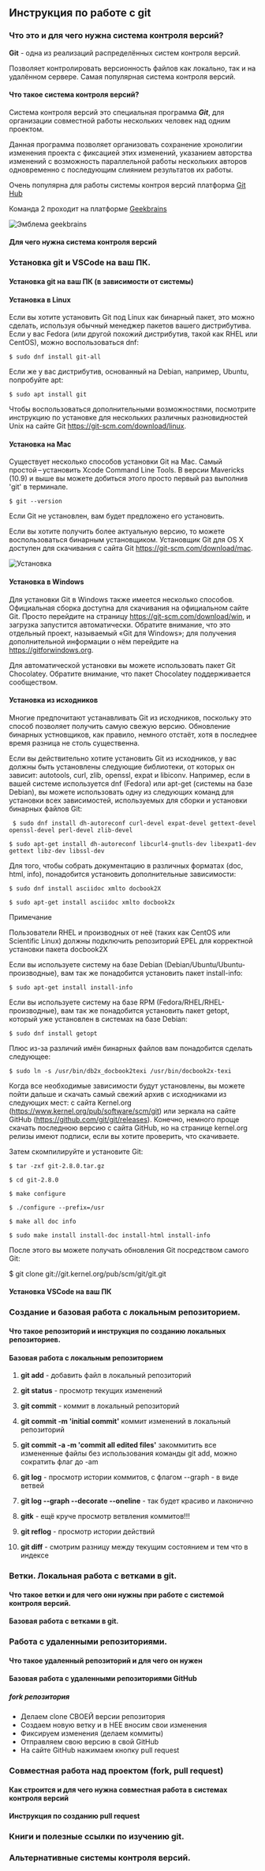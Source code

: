 ## Инструкция по работе с git

### Что это и для чего нужна система контроля версий?
**Git** - одна из реализаций распределённых систем контроля версий.

Позволяет контролировать версионность файлов как локально, так и на удалённом сервере. Самая популярная система контроля версий.

#### Что такое система контроля версий?

<!--Это работы команды2-->

Система контроля версий это специальная программа _**Git**_, для организации совместной работы нескольких человек над одним проектом.

Данная программа позволяет организовать сохранение хронолигии изменения проекта с фиксацией этих изменений, указанием авторства изменений с возможность параллельной работы нескольких авторов одновременно с последующим слиянием результатов их работы.

Очень популярна для работы системы контроя версий платформа [Git Hub](https://github.com)

Команда 2 проходит на платформе [Geekbrains](https://gb.ru/)

![Эмблема geekbrains](https://frontend-scripts.hb.bizmrg.com/unique-hf/svg/logo.svg)


#### Для чего нужна система контроля версий

### Установка git и VSCode на ваш ПК.

#### Установка git на ваш ПК (в зависимости от системы) 
#### Установка в Linux

Если вы хотите установить Git под Linux как бинарный пакет, это можно сделать, используя обычный менеджер пакетов вашего дистрибутива. Если у вас Fedora (или другой похожий дистрибутив, такой как RHEL или CentOS), можно воспользоваться dnf:

```$ sudo dnf install git-all```

Если же у вас дистрибутив, основанный на Debian, например, Ubuntu, попробуйте apt:

```$ sudo apt install git```

Чтобы воспользоваться дополнительными возможностями, посмотрите инструкцию по установке для нескольких различных разновидностей Unix на сайте Git https://git-scm.com/download/linux.

#### Установка на Mac

Существует несколько способов установки Git на Mac. Самый простой – установить Xcode Command Line Tools. В версии Mavericks (10.9) и выше вы можете добиться этого просто первый раз выполнив 'git' в терминале.

```$ git --version``` 

Если Git не установлен, вам будет предложено его установить.

Если вы хотите получить более актуальную версию, то можете воспользоваться бинарным установщиком. Установщик Git для OS X доступен для скачивания с сайта Git https://git-scm.com/download/mac.

![Установка](Установка.jpg)

#### Установка в Windows

Для установки Git в Windows также имеется несколько способов. Официальная сборка доступна для скачивания на официальном сайте Git. Просто перейдите на страницу https://git-scm.com/download/win, и загрузка запустится автоматически. Обратите внимание, что это отдельный проект, называемый «Git для Windows»; для получения дополнительной информации о нём перейдите на https://gitforwindows.org.

Для автоматической установки вы можете использовать пакет Git Chocolatey. Обратите внимание, что пакет Chocolatey поддерживается сообществом.

#### Установка из исходников

Многие предпочитают устанавливать Git из исходников, поскольку это способ позволяет получить самую свежую версию. Обновление бинарных устновщиков, как правило, немного отстаёт, хотя в последнее время разница не столь существенна.

Если вы действительно хотите установить Git из исходников, у вас должны быть установлены следующие библиотеки, от которых он зависит: autotools, curl, zlib, openssl, expat и libiconv. Например, если в вашей системе используется dnf (Fedora) или apt-get (системы на базе Debian), вы можете использовать одну из следующих команд для установки всех зависимостей, используемых для сборки и установки бинарных файлов Git:

``` $ sudo dnf install dh-autoreconf curl-devel expat-devel gettext-devel  openssl-devel perl-devel zlib-devel``` 

```$ sudo apt-get install dh-autoreconf libcurl4-gnutls-dev libexpat1-dev gettext libz-dev libssl-dev``` 

Для того, чтобы собрать документацию в различных форматах (doc, html, info), понадобится установить дополнительные зависимости:

```$ sudo dnf install asciidoc xmlto docbook2X```

```$ sudo apt-get install asciidoc xmlto docbook2x```

Примечание

Пользователи RHEL и производных от неё (таких как CentOS или Scientific Linux) должны подключить репозиторий EPEL для корректной установки пакета docbook2X

Если вы используете систему на базе Debian (Debian/Ubuntu/Ubuntu-производные), вам так же понадобится установить пакет install-info:

```$ sudo apt-get install install-info```

Если вы используете систему на базе RPM (Fedora/RHEL/RHEL-производные), вам так же понадобится установить пакет getopt, который уже установлен в системах на базе Debian:

```$ sudo dnf install getopt```

Плюс из-за различий имён бинарных файлов вам понадобится сделать следующее:

```$ sudo ln -s /usr/bin/db2x_docbook2texi /usr/bin/docbook2x-texi```

Когда все необходимые зависимости будут установлены, вы можете пойти дальше и скачать самый свежий архив с исходниками из следующих мест: с сайта Kernel.org (https://www.kernel.org/pub/software/scm/git) или зеркала на сайте GitHub (https://github.com/git/git/releases). Конечно, немного проще скачать последнюю версию с сайта GitHub, но на странице kernel.org релизы имеют подписи, если вы хотите проверить, что скачиваете.

Затем скомпилируйте и установите Git:

```$ tar -zxf git-2.8.0.tar.gz```

```$ cd git-2.8.0```

```$ make configure```

```$ ./configure --prefix=/usr```

```$ make all doc info```

```$ sudo make install install-doc install-html install-info```

После этого вы можете получать обновления Git посредством самого Git:

$ git clone git://git.kernel.org/pub/scm/git/git.git

#### Установка VSCode на ваш ПК

### Создание и базовая работа с локальным репозиторием.
#### Что такое репозиторий и инструкция по созданию локальных репозиториев.
#### Базовая работа с локальным репозиторием

1. **git add** - добавить файл в локальный репозиторий

2. **git status** - просмотр текущих изменений

3. **git commit** - коммит в локальный репозиторий

4. **git commit -m 'initial commit'** коммит изменений в локальный репозиторий

5. **git commit -a -m 'commit all edited files'** закоммитить все измененные файлы без использования команды git add, можно сократить флаг до -am

6. **git log** - просмотр истории коммитов, с флагом --graph - в виде ветвей

7. **git log --graph --decorate --oneline** - так будет красиво и лаконично

8. **gitk** - ещё круче просмотр ветвления коммитов!!!

9. **git reflog** - просмотр истории действий

10. **git diff** - смотрим разницу между текущим состоянием и тем что в индексе

### Ветки. Локальная работа с ветками в git.
#### Что такое ветки и для чего они нужны при работе с системой контроля версий.
#### Базовая работа с ветками в git.

### Работа с удаленными репозиториями.
#### Что такое удаленный репозиторий и для чего он нужен
#### Базовая работа с удаленными репозиториями GitHub
##### _fork репозитория_
+ Делаем clone СВОЕЙ версии репозитория
+ Создаем новую ветку и в НЕЕ вносим свои изменения
+ Фиксируем изменения (делаем коммиты)
+ Отправляем свою версию в свой GitHub
+ На сайте GitHub нажимаем кнопку pull request

### Совместная работа над проектом (fork, pull request)
#### Как строится и для чего нужна совместная работа в системах контроля версий
#### Инструкция по созданию pull request

### Книги и полезные ссылки по изучению git.

### Альтернативные системы контроля версий.
